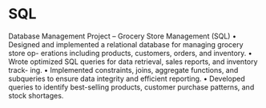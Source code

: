 # SQL
Database Management Project – Grocery Store Management (SQL)
• Designed and implemented a relational database for managing grocery store op-
erations including products, customers, orders, and inventory.
• Wrote optimized SQL queries for data retrieval, sales reports, and inventory track-
ing.
• Implemented constraints, joins, aggregate functions, and subqueries to ensure
data integrity and efficient reporting.
• Developed queries to identify best-selling products, customer purchase patterns,
and stock shortages.

